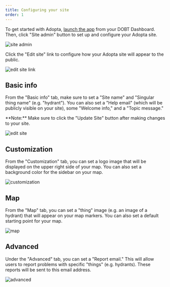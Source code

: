 ```yaml
---
title: Configuring your site
order: 1
---
```


To get started with Adopta, [launch the app](/articles/your_account/applications/managing_applications.html#launching-an-application) from your DOBT Dashboard. Then, click "Site admin" button to set up and configure your Adopta site.

![site admin](../images/site_admin.png)

Click the "Edit site" link to configure how your Adopta site will appear to the public.

![edit site link](../images/edit_site_link.png)

## Basic info

From the "Basic info" tab, make sure to set a "Site name" and "Singular thing name" (e.g. "hydrant"). You can also set a "Help email" (which will be publicly visible on your site), some "Welcome info," and a "Topic message."

<div class='alert'>
    **Note:** Make sure to click the "Update Site" button after making changes to your site.
</div>

![edit site](../images/basic_info.png)

## Customization

From the "Customization" tab, you can set a logo image that will be displayed on the upper right side of your map. You can also set a background color for the sidebar on your map.

![customization](../images/customization.png)

## Map

From the "Map" tab, you can set a "thing" image (e.g. an image of a hydrant) that will appear on your map markers. You can also set a default starting point for your map.

![map](../images/map.png)

## Advanced

Under the "Advanced" tab, you can set a "Report email." This will allow users to report problems with specific "things" (e.g. hydrants). These reports will be sent to this email address.

![advanced](../images/advanced.png)
